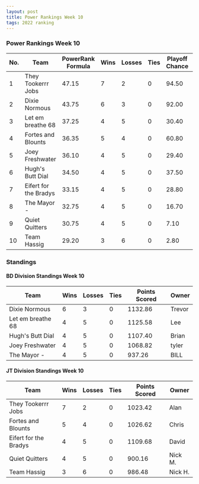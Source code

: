 ```yaml
---
layout: post
title: Power Rankings Week 10
tags: 2022 ranking
---
```


### Power Rankings Week 10

|   No. | Team                   |   PowerRank Formula |   Wins |   Losses |   Ties |   Playoff Chance |   Points Scored | Owner           |
|-------|------------------------|---------------------|--------|----------|--------|------------------|-----------------|-----------------|
|     1 | They Tookerrr Jobs     |               47.15 |      7 |        2 |      0 |            94.50 |         1023.42 | Alan       |
|     2 | Dixie Normous          |               43.75 |      6 |        3 |      0 |            92.00 |         1132.86 | Trevor   |
|     3 | Let em breathe 68      |               37.25 |      4 |        5 |      0 |            30.40 |         1125.58 | Lee       |
|     4 | Fortes and Blounts     |               36.35 |      5 |        4 |      0 |            60.80 |         1026.62 | Chris    |
|     5 | Joey Freshwater        |               36.10 |      4 |        5 |      0 |            29.40 |         1068.82 | tyler     |
|     6 | Hugh's  Butt Dial      |               34.50 |      4 |        5 |      0 |            37.50 |         1107.40 | Brian     |
|     7 | Eifert  for the Bradys |               33.15 |      4 |        5 |      0 |            28.80 |         1109.68 | David   |
|     8 | The Mayor -            |               32.75 |      4 |        5 |      0 |            16.70 |          937.26 | BILL      |
|     9 | Quiet Quitters         |               30.75 |      4 |        5 |      0 |             7.10 |          900.16 | Nick M.      |
|    10 | Team  Hassig           |               29.20 |      3 |        6 |      0 |             2.80 |          986.48 | Nick H.     |

### Standings

#### BD Division Standings Week 10

| Team              |   Wins |   Losses |   Ties |   Points Scored | Owner           |
|-------------------|--------|----------|--------|-----------------|-----------------|
| Dixie Normous     |      6 |        3 |      0 |         1132.86 | Trevor   |
| Let em breathe 68 |      4 |        5 |      0 |         1125.58 | Lee       |
| Hugh's  Butt Dial |      4 |        5 |      0 |         1107.40 | Brian     |
| Joey Freshwater   |      4 |        5 |      0 |         1068.82 | tyler     |
| The Mayor -       |      4 |        5 |      0 |          937.26 | BILL      |

#### JT Division Standings Week 10

| Team                   |   Wins |   Losses |   Ties |   Points Scored | Owner          |
|------------------------|--------|----------|--------|-----------------|----------------|
| They Tookerrr Jobs     |      7 |        2 |      0 |         1023.42 | Alan      |
| Fortes and Blounts     |      5 |        4 |      0 |         1026.62 | Chris   |
| Eifert  for the Bradys |      4 |        5 |      0 |         1109.68 | David  |
| Quiet Quitters         |      4 |        5 |      0 |          900.16 | Nick M.     |
| Team  Hassig           |      3 |        6 |      0 |          986.48 | Nick H.    |
